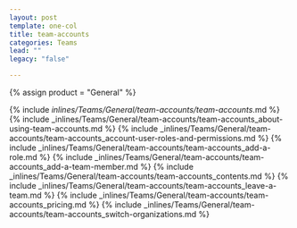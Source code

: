 ```yaml
---
layout: post
template: one-col
title: team-accounts
categories: Teams
lead: ""
legacy: "false"

---
```

{% assign product = "General" %}

{% include _inlines/Teams/General/team-accounts/team-accounts_.md %}
{% include _inlines/Teams/General/team-accounts/team-accounts_about-using-team-accounts.md %}
{% include _inlines/Teams/General/team-accounts/team-accounts_account-user-roles-and-permissions.md %}
{% include _inlines/Teams/General/team-accounts/team-accounts_add-a-role.md %}
{% include _inlines/Teams/General/team-accounts/team-accounts_add-a-team-member.md %}
{% include _inlines/Teams/General/team-accounts/team-accounts_contents.md %}
{% include _inlines/Teams/General/team-accounts/team-accounts_leave-a-team.md %}
{% include _inlines/Teams/General/team-accounts/team-accounts_pricing.md %}
{% include _inlines/Teams/General/team-accounts/team-accounts_switch-organizations.md %}
